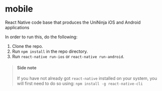 # mobile
React Native code base that produces the UniNinja iOS and Android applications

In order to run this, do the following:
1. Clone the repo.
2. Run `npm install` in the repo directory.
3. Run `react-native run-ios` or `react-native run-android`.

> #### Side note
> If you have not already got `react-native` installed on your system, you will first need to do so using: `npm install -g react-native-cli`
